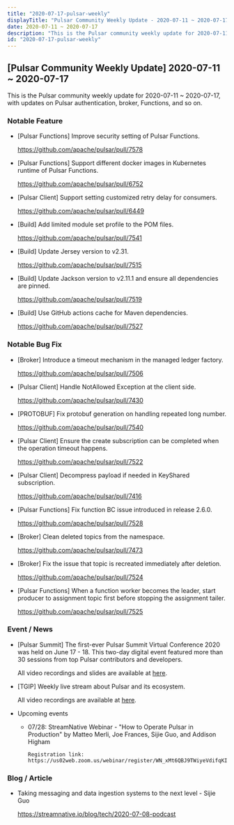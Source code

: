 ```yaml
---
title: "2020-07-17-pulsar-weekly"
displayTitle: "Pulsar Community Weekly Update - 2020-07-11 ~ 2020-07-17"
date: 2020-07-11 ~ 2020-07-17
description: "This is the Pulsar community weekly update for 2020-07-11 ~ 2020-07-17, with updates on Pulsar clients, broker, Functions, and so on."
id: "2020-07-17-pulsar-weekly"
---
```


## [Pulsar Community Weekly Update] 2020-07-11 ~ 2020-07-17

This is the Pulsar community weekly update for 2020-07-11 ~ 2020-07-17, with updates on Pulsar authentication, broker, Functions, and so on.

### Notable Feature

- [Pulsar Functions] Improve security setting of Pulsar Functions.

    https://github.com/apache/pulsar/pull/7578

- [Pulsar Functions] Support different docker images in Kubernetes runtime of Pulsar Functions.
  
    https://github.com/apache/pulsar/pull/6752

- [Pulsar Client] Support setting customized retry delay for consumers.
  
    https://github.com/apache/pulsar/pull/6449

- [Build] Add limited module set profile to the POM files.
  
    https://github.com/apache/pulsar/pull/7541

- [Build] Update Jersey version to v2.31.

    https://github.com/apache/pulsar/pull/7515

- [Build] Update Jackson version to v2.11.1 and ensure all dependencies are pinned.
  
    https://github.com/apache/pulsar/pull/7519

- [Build] Use GitHub actions cache for Maven dependencies.
  
    https://github.com/apache/pulsar/pull/7527

### Notable Bug Fix

- [Broker] Introduce a timeout mechanism in the managed ledger factory.

    https://github.com/apache/pulsar/pull/7506

- [Pulsar Client] Handle NotAllowed Exception at the client side.

    https://github.com/apache/pulsar/pull/7430

- [PROTOBUF] Fix protobuf generation on handling repeated long number.

    https://github.com/apache/pulsar/pull/7540

- [Pulsar Client] Ensure the create subscription can be completed when the operation timeout happens.

    https://github.com/apache/pulsar/pull/7522

- [Pulsar Client] Decompress payload if needed in KeyShared subscription.

    https://github.com/apache/pulsar/pull/7416

- [Pulsar Functions] Fix function BC issue introduced in release 2.6.0.

    https://github.com/apache/pulsar/pull/7528

- [Broker] Clean deleted topics from the namespace.

    https://github.com/apache/pulsar/pull/7473

- [Broker] Fix the issue that topic is recreated immediately after deletion.

    https://github.com/apache/pulsar/pull/7524

- [Pulsar Functions] When a function worker becomes the leader, start producer to assignment topic first before stopping the assignment tailer.

    https://github.com/apache/pulsar/pull/7525

### Event / News

- [Pulsar Summit] The first-ever Pulsar Summit Virtual Conference 2020 was held on June 17 - 18. This two-day digital event featured more than 30 sessions from top Pulsar contributors and developers.

    All video recordings and slides are available at [here](https://streamnative.io/resource#pulsar-summit). 
  
- [TGIP] Weekly live stream about Pulsar and its ecosystem.

    All video recordings are available at [here](https://streamnative.io/resource#tgip).

- Upcoming events

  - 07/28: StreamNative Webinar - "How to Operate Pulsar in Production" by Matteo Merli, Joe Frances, Sijie Guo, and Addison Higham

        Registration link: https://us02web.zoom.us/webinar/register/WN_xMt6QBJ9TWiyeVdifqKITg

### Blog / Article

- Taking messaging and data ingestion systems to the next level - Sijie Guo

    https://streamnative.io/blog/tech/2020-07-08-podcast
